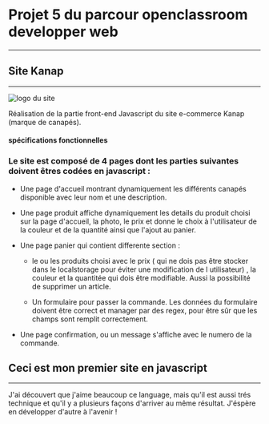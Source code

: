 # Projet 5 du parcour openclassroom developper web
---------------------------------

## **Site Kanap**
-------------------

![logo du site](https://github.com/vixxxaz/P5-Dev-Web-Kanap/blob/master/front/images/logo.png)

Réalisation de la partie front-end Javascript du site e-commerce Kanap (marque de canapés).

#### **spécifications fonctionnelles**

### Le site est composé de 4 pages dont les parties suivantes doivent êtres codées en javascript :

- Une page d'accueil montrant dynamiquement les différents canapés disponible avec leur nom et une description.

- Une page produit affiche dynamiquement les details du produit choisi sur la page d'accueil, la photo, le prix et donne le choix à l'utilisateur de la couleur et de la quantité ainsi que l'ajout au panier.

- Une page panier qui contient differente section :

  - le ou les produits choisi avec le prix ( qui ne dois pas être stocker dans le localstorage pour éviter une modification de l utilisateur) , la couleur et la quantitée qui dois être modifiable. Aussi la possibilité de supprimer un article.
  
  - Un formulaire pour passer la commande. Les données du formulaire doivent être correct et manager par des regex, pour être sûr que les champs sont remplit correctement.

- Une page confirmation, ou un message s'affiche avec le numero de la commande.

## Ceci est mon premier site en javascript 
---------
J'ai découvert que j'aime beaucoup ce language, mais qu'il est aussi trés technique et qu'il y a plusieurs façons d'arriver au même résultat.
J'éspère en développer d'autre à l'avenir !









